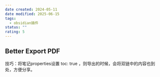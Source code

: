 ```yaml
---
date created: 2024-05-11
date modified: 2025-06-15
tags:
  - obsidian插件
status: ""
rating: 5
---
```


## Better Export PDF

技巧：将笔记properties设置 toc: true ，则导出的时候，会将双链中的内容也到处，方便分享。
